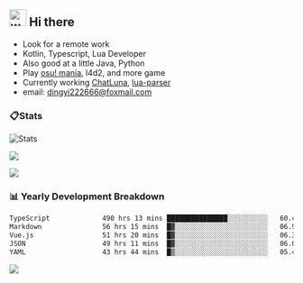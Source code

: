 ## <img alt="wave" src="https://raw.githubusercontent.com/MartinHeinz/MartinHeinz/master/wave.gif" width="30px"> Hi there

- Look for a remote work
- Kotlin, Typescript, Lua Developer
- Also good at a little Java, Python
- Play [osu! mania](https://osu.ppy.sh/users/29808669), l4d2, and more game
- Currently working [ChatLuna](https://github.com/ChatLunaLab), [lua-parser](https://github.com/dingyi222666/lua-parser)
- email: [dingyi222666@foxmail.com](mailto:dingyi222666@foxmail.com)

### 📋Stats

![Stats](https://github-readme-stats.vercel.app/api?username=dingyi222666&show_icons=true&icon_color=47A69E&title_color=47A69E&count_private=true)    

![](https://api.githubtrends.io/user/svg/dingyi222666/langs?time_range=one_year&include_private=True&loc_metric=changed&theme=classic)

![](http://github-profile-summary-cards.vercel.app/api/cards/productive-time?username=dingyi222666&theme=nord_dark&utcOffset=8)

### 📊 Yearly Development Breakdown

<!--START_SECTION:waka-->

```txt
TypeScript             490 hrs 13 mins ███████████████░░░░░░░░░░   60.48 %
Markdown               56 hrs 15 mins  █▓░░░░░░░░░░░░░░░░░░░░░░░   06.94 %
Vue.js                 51 hrs 20 mins  █▓░░░░░░░░░░░░░░░░░░░░░░░   06.34 %
JSON                   49 hrs 11 mins  █▓░░░░░░░░░░░░░░░░░░░░░░░   06.07 %
YAML                   43 hrs 44 mins  █▒░░░░░░░░░░░░░░░░░░░░░░░   05.40 %
```

<!--END_SECTION:waka-->

![](https://komarev.com/ghpvc/?username=dingyi222666)
